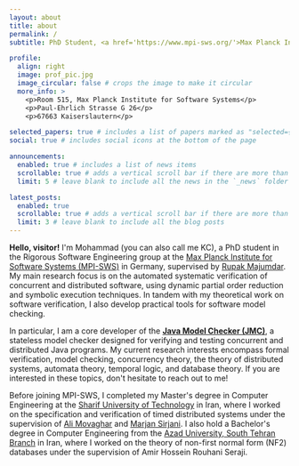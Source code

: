 ```yaml
---
layout: about
title: about
permalink: /
subtitle: PhD Student, <a href='https://www.mpi-sws.org/'>Max Planck Institute for Software Systems</a>, mkhoshechin@mpi-sws.org

profile:
  align: right
  image: prof_pic.jpg
  image_circular: false # crops the image to make it circular
  more_info: >
    <p>Room 515, Max Planck Institute for Software Systems</p>
    <p>Paul-Ehrlich Strasse G 26</p>
    <p>67663 Kaiserslautern</p>

selected_papers: true # includes a list of papers marked as "selected={true}"
social: true # includes social icons at the bottom of the page

announcements:
  enabled: true # includes a list of news items
  scrollable: true # adds a vertical scroll bar if there are more than 3 news items
  limit: 5 # leave blank to include all the news in the `_news` folder

latest_posts:
  enabled: true
  scrollable: true # adds a vertical scroll bar if there are more than 3 new posts items
  limit: 3 # leave blank to include all the blog posts
---
```

**Hello, visitor!** I'm Mohammad (you can also call me KC), a PhD student in the Rigorous Software Engineering group at
the [Max Planck Institute for Software Systems (MPI-SWS)](https://www.mpi-sws.org/) in Germany, supervised by 
[Rupak Majumdar](https://people.mpi-sws.org/~rupak/). My main research focus is on the automated systematic verification
of concurrent and distributed software, using dynamic partial order reduction and symbolic execution techniques.
In tandem with my theoretical work on software verification, I also develop practical tools for software model checking.

In particular, I am a core developer of the [**Java Model Checker (JMC)**](https://jmc.mpi-sws.org/), a stateless model 
checker designed for verifying and testing concurrent and distributed Java programs. My current research interests encompass 
formal verification, model checking, concurrency theory, the theory of distributed systems, automata theory, temporal 
logic, and database theory. If you are interested in these topics, don't hesitate to reach out to me!

Before joining MPI-SWS, I completed my Master's degree in Computer Engineering at the 
[Sharif University of Technology](https://www.sharif.edu/) in Iran, where I worked on the specification and verification
of timed distributed systems under the supervision of [Ali Movaghar](https://web.eecs.umich.edu/~movaghar/) and
[Marjan Sirjani](https://marjansirjani.github.io/Marjan-Sirjani/). I also hold a Bachelor's degree in Computer 
Engineering from the [Azad University, South Tehran Branch](http://www.azad.ac.ir/) in Iran, where I worked on the 
theory of non-first normal form (NF2) databases under the supervision of Amir Hossein Rouhani Seraji.